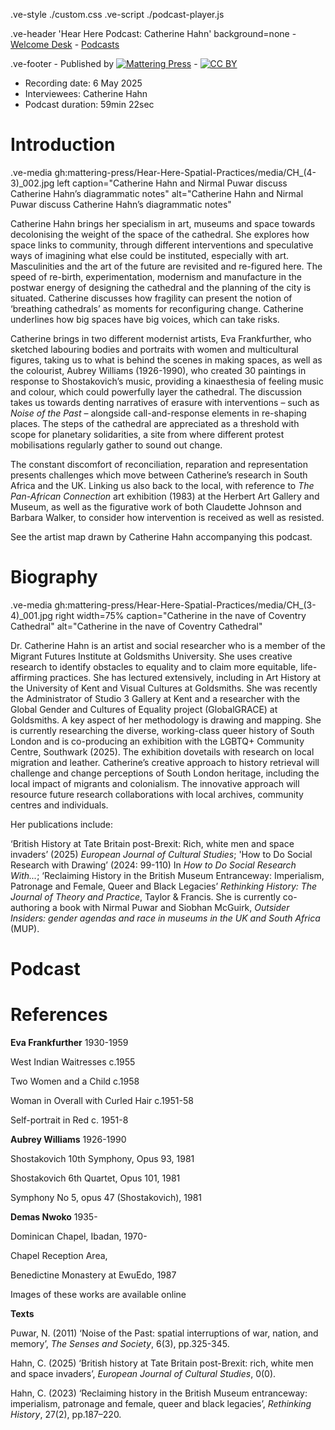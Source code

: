 .ve-style ./custom.css
.ve-script ./podcast-player.js

.ve-header 'Hear Here Podcast: Catherine Hahn' background=none
    - [Welcome Desk](/)
    - [Podcasts](/essays/podcasts.md)

.ve-footer
    - Published by [![Mattering Press](https://www.matteringpress.org/wp-content/themes/matteringpress/img/mattering-press.png)](https://www.matteringpress.org/)
    - [![CC BY](https://licensebuttons.net/l/by/4.0/88x31.png)](https://creativecommons.org/licenses/by/4.0/)

- Recording date: 6 May 2025
- Interviewees: Catherine Hahn
- Podcast duration: 59min 22sec

# Introduction

.ve-media gh:mattering-press/Hear-Here-Spatial-Practices/media/CH_(4-3)_002.jpg left caption="Catherine Hahn and Nirmal Puwar discuss Catherine Hahn’s diagrammatic notes" alt="Catherine Hahn and Nirmal Puwar discuss Catherine Hahn’s diagrammatic notes"

Catherine Hahn brings her specialism in art, museums and space towards decolonising the weight of the space of the cathedral. She explores how space links to community, through different interventions and speculative ways of imagining what else could be instituted, especially with art. Masculinities and the art of the future are revisited and re-figured here. The speed of re-birth, experimentation, modernism and manufacture in the postwar energy of designing the cathedral and the planning of the city is situated. Catherine discusses how fragility can present the notion of ‘breathing cathedrals’ as moments for reconfiguring change. Catherine underlines how big spaces have big voices, which can take risks.

Catherine brings in two different modernist artists, Eva Frankfurther, who sketched labouring bodies and portraits with women and multicultural figures, taking us to what is behind the scenes in making spaces, as well as the colourist, Aubrey Williams (1926-1990), who created 30 paintings in response to Shostakovich’s music, providing a kinaesthesia of feeling music and colour, which could powerfully layer the cathedral. The discussion takes us towards denting narratives of erasure with interventions – such as _Noise of the Past_ – alongside call-and-response elements in re-shaping places. The steps of the cathedral are appreciated as a threshold with scope for planetary solidarities, a site from where different protest mobilisations regularly gather to sound out change.

The constant discomfort of reconciliation, reparation and representation presents challenges which move between Catherine’s research in South Africa and the UK. Linking us also back to the local, with reference to _The Pan-African Connection_ art exhibition (1983) at the Herbert Art Gallery and Museum, as well as the figurative work of both Claudette Johnson and Barbara Walker, to consider how intervention is received as well as resisted.

See the artist map drawn by Catherine Hahn accompanying this podcast.

# Biography

.ve-media gh:mattering-press/Hear-Here-Spatial-Practices/media/CH_(3-4)_001.jpg right width=75% caption="Catherine in the nave of Coventry Cathedral" alt="Catherine in the nave of Coventry Cathedral"

Dr. Catherine Hahn is an artist and social researcher who is a member of the Migrant Futures Institute at Goldsmiths University. She uses creative research to identify obstacles to equality and to claim more equitable, life-affirming practices. She has lectured extensively, including in Art History at the University of Kent and Visual Cultures at Goldsmiths. She was recently the Administrator of Studio 3 Gallery at Kent and a researcher with the Global Gender and Cultures of Equality project (GlobalGRACE) at Goldsmiths. A key aspect of her methodology is drawing and mapping.  She is currently researching the diverse, working-class queer history of South London and is co-producing an exhibition with the LGBTQ+ Community Centre, Southwark (2025). The exhibition dovetails with research on local migration and leather. Catherine’s creative approach to history retrieval will challenge and change perceptions of South London heritage, including the local impact of migrants and colonialism. The innovative approach will resource future research collaborations with local archives, community centres and individuals.

Her publications include:

‘British History at Tate Britain post-Brexit: Rich, white men and space invaders’ (2025) _European Journal of Cultural Studies_; 'How to Do Social Research with Drawing’ (2024: 99-110) In _How to Do Social Research With..._; ‘Reclaiming History in the British Museum Entranceway: Imperialism, Patronage and Female, Queer and Black Legacies’ _Rethinking History: The Journal of Theory and Practice_, Taylor & Francis. She is currently co-authoring a book with Nirmal Puwar and Siobhan McGuirk, _Outsider Insiders: gender agendas and race in museums in the UK and South Africa_ (MUP).

# Podcast

<audio id="podcast-player">
  <source src="https://github.com/mattering-press/Hear-Here-Spatial-Practices/raw/refs/heads/main/media/POD%2306_Catherina%20Hahn_-16LUFs_FINALCUT_01.mp3" type="audio/mp3">
    <!-- fallback -->
    Your browser doesn't support HTML5 audio. Here is a <a href="https://github.com/mattering-press/Hear-Here-Spatial-Practices/raw/refs/heads/main/media/POD%2306_Catherina%20Hahn_-16LUFs_FINALCUT_01.mp3">link to download the audio</a> instead.
</audio>

# References

**Eva Frankfurther** 1930-1959

West Indian Waitresses c.1955

Two Women and a Child c.1958

Woman in Overall with Curled Hair c.1951-58

Self-portrait in Red c. 1951-8

**Aubrey Williams** 1926-1990

Shostakovich 10th Symphony, Opus 93, 1981

Shostakovich 6th Quartet, Opus 101, 1981

Symphony No 5, opus 47 (Shostakovich), 1981

**Demas Nwoko** 1935-

Dominican Chapel, Ibadan, 1970-

Chapel Reception Area,

Benedictine Monastery at EwuEdo, 1987

Images of these works are available online

**Texts**

Puwar, N. (2011) ‘Noise of the Past: spatial interruptions of war, nation, and memory’, _The Senses and Society_, 6(3), pp.325-345.

Hahn, C. (2025) ‘British history at Tate Britain post-Brexit: rich, white men and space invaders’, _European Journal of Cultural Studies_, 0(0).

Hahn, C. (2023) ‘Reclaiming history in the British Museum entranceway: imperialism, patronage and female, queer and black legacies’, _Rethinking History_, 27(2), pp.187–220.